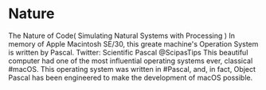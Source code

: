 # Nature
The Nature of Code( Simulating Natural Systems with Processing )
In memory of Apple Macintosh SE/30, this greate machine's Operation System is written by Pascal.
Twitter: Scientific Pascal @ScipasTips
This beautiful computer had one of the most influential operating systems ever, classical #macOS. 
This operating system was written in #Pascal, and, in fact, Object Pascal has been engineered to 
make the development of macOS possible. 
